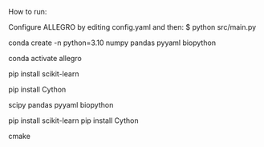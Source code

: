 How to run:

Configure ALLEGRO by editing config.yaml and then:
$ python src/main.py

conda create -n python=3.10 numpy pandas pyyaml biopython 

conda activate allegro

pip install scikit-learn

pip install Cython

scipy
pandas
pyyaml
biopython

pip install scikit-learn
pip install Cython


cmake

